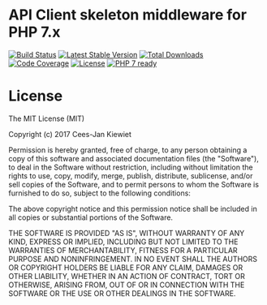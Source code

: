 # API Client skeleton middleware for PHP 7.x

[![Build Status](https://travis-ci.org/php-api-clients/middleware-timer-response-body.svg?branch=master)](https://travis-ci.org/php-api-clients/middleware-timer-response-body)
[![Latest Stable Version](https://poser.pugx.org/api-clients/middleware-timer-response-body/v/stable.png)](https://packagist.org/packages/api-clients/middleware-timer-response-body)
[![Total Downloads](https://poser.pugx.org/api-clients/middleware-timer-response-body/downloads.png)](https://packagist.org/packages/api-clients/middleware-timer-response-body/stats)
[![Code Coverage](https://scrutinizer-ci.com/g/php-api-clients/middleware-timer-response-body/badges/coverage.png?b=master)](https://scrutinizer-ci.com/g/php-api-clients/middleware-timer-response-body/?branch=master)
[![License](https://poser.pugx.org/api-clients/middleware-timer-response-body/license.png)](https://packagist.org/packages/api-clients/middleware-timer-response-body)
[![PHP 7 ready](http://php7ready.timesplinter.ch/php-api-clients/middleware-timer-response-body/badge.svg)](https://appveyor-ci.org/php-api-clients/middleware-timer-response-body)

# License

The MIT License (MIT)

Copyright (c) 2017 Cees-Jan Kiewiet

Permission is hereby granted, free of charge, to any person obtaining a copy
of this software and associated documentation files (the "Software"), to deal
in the Software without restriction, including without limitation the rights
to use, copy, modify, merge, publish, distribute, sublicense, and/or sell
copies of the Software, and to permit persons to whom the Software is
furnished to do so, subject to the following conditions:

The above copyright notice and this permission notice shall be included in all
copies or substantial portions of the Software.

THE SOFTWARE IS PROVIDED "AS IS", WITHOUT WARRANTY OF ANY KIND, EXPRESS OR
IMPLIED, INCLUDING BUT NOT LIMITED TO THE WARRANTIES OF MERCHANTABILITY,
FITNESS FOR A PARTICULAR PURPOSE AND NONINFRINGEMENT. IN NO EVENT SHALL THE
AUTHORS OR COPYRIGHT HOLDERS BE LIABLE FOR ANY CLAIM, DAMAGES OR OTHER
LIABILITY, WHETHER IN AN ACTION OF CONTRACT, TORT OR OTHERWISE, ARISING FROM,
OUT OF OR IN CONNECTION WITH THE SOFTWARE OR THE USE OR OTHER DEALINGS IN THE
SOFTWARE.

